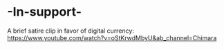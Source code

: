 # -In-support-
A brief satire clip in favor of digital currency: https://www.youtube.com/watch?v=oStKrwdMbyU&ab_channel=Chimara
